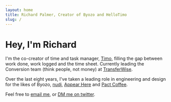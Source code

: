 ```yaml
---
layout: home
title: Richard Palmer, Creator of Byozo and HelloTimo
slug: /
---
```


# Hey, I&apos;m Richard

I'm the co-creator of time and task manager, [Timo](https://hellotimo.co),
filling the gap between work done, work logged and the time sheet. Currently leading the Conversion team (think people, not money) at [TransferWise](https://transferwise.com).

Over the last eight years, I've taken a leading role in engineering and design
for the likes of Byozo, [nudj](https://twitter.com/nudjHQ),
[Appear Here](https://appearhere.co.uk) and
[Pact Coffee](https://www.pactcoffee.com/).

Feel free to [email me](mailto:rich@rdjpalmer.com), or
[DM me on twitter](https://twitter.com/rdjpalmer).
